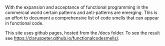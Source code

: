 With the expansion and acceptance of functional programming in the commercial world certain patterns and anti-patterns are emerging.  This is an effort to document a comprehensive list of code smells that can appear in functional code.

This site uses github pages, hosted from the /docs folder.  To see the result see <https://claruspeter.github.io/functionalcodesmells/>.
